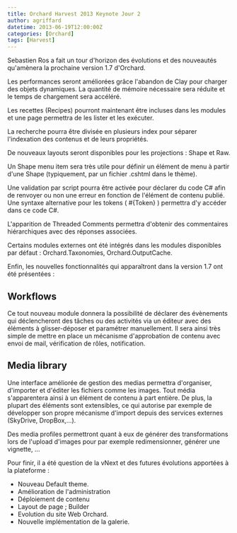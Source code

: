 ```yaml
---
title: Orchard Harvest 2013 Keynote Jour 2
author: agriffard
datetime: 2013-06-19T12:00:00Z
categories: [Orchard]
tags: [Harvest]
---
```


Sebastien Ros a fait un tour d'horizon des évolutions et des nouveautés qu'amènera la prochaine version 1.7 d'Orchard.

Les performances seront améliorées grâce l'abandon de Clay pour charger des objets dynamiques. La quantité de mémoire nécessaire sera réduite et le temps de chargement sera accéléré.

Les recettes (Recipes) pourront maintenant être incluses dans les modules et une page permettra de les lister et les exécuter.

La recherche pourra être divisée en plusieurs index pour séparer l'indexation des contenus et de leurs propriétés.

De nouveaux layouts seront disponibles pour les projections : Shape et Raw.

Un Shape menu item sera très utile pour définir un élément de menu à partir d'une Shape (typiquement, par un fichier .cshtml dans le thème).

Une validation par script pourra être activée pour déclarer du code C# afin de renvoyer ou non une erreur en fonction de l'élément de contenu publié.  
Une syntaxe alternative pour les tokens ( #{Token} ) permettra d'y accéder dans ce code C#.

L'apparition de Threaded Comments permettra d'obtenir des commentaires hiérarchiques avec des réponses associées.

Certains modules externes ont été intégrés dans les modules disponibles par défaut : Orchard.Taxonomies, Orchard.OutputCache.

Enfin, les nouvelles fonctionnalités qui apparaîtront dans la version 1.7 ont été présentées :

## Workflows

Ce tout nouveau module donnera la possibilité de déclarer des évènements qui déclencheront des tâches ou des activités via un éditeur avec des éléments à glisser-déposer et paramétrer manuellement. Il sera ainsi très simple de mettre en place un mécanisme d'approbation de contenu avec envoi de mail, vérification de rôles, notification.

## Media library

Une interface améliorée de gestion des medias permettra d'organiser, d'importer et d'éditer les fichiers comme les images. Tout média s'apparentera ainsi à un élément de contenu à part entière. De plus, la plupart des éléments sont extensibles, ce qui autorise par exemple de développer son propre mécanisme d'import depuis des services externes (SkyDrive, DropBox,…).

Des media profiles permettront quant à eux de générer des transformations lors de l'upload d'images pour par exemple redimensionner, générer une vignette, …

Pour finir, il a été question de la vNext et des futures évolutions apportées à la plateforme :

- Nouveau Default theme.
- Amélioration de l'administration
- Déploiement de contenu
- Layout de page ; Builder
- Evolution du site Web Orchard.
- Nouvelle implémentation de la galerie.
